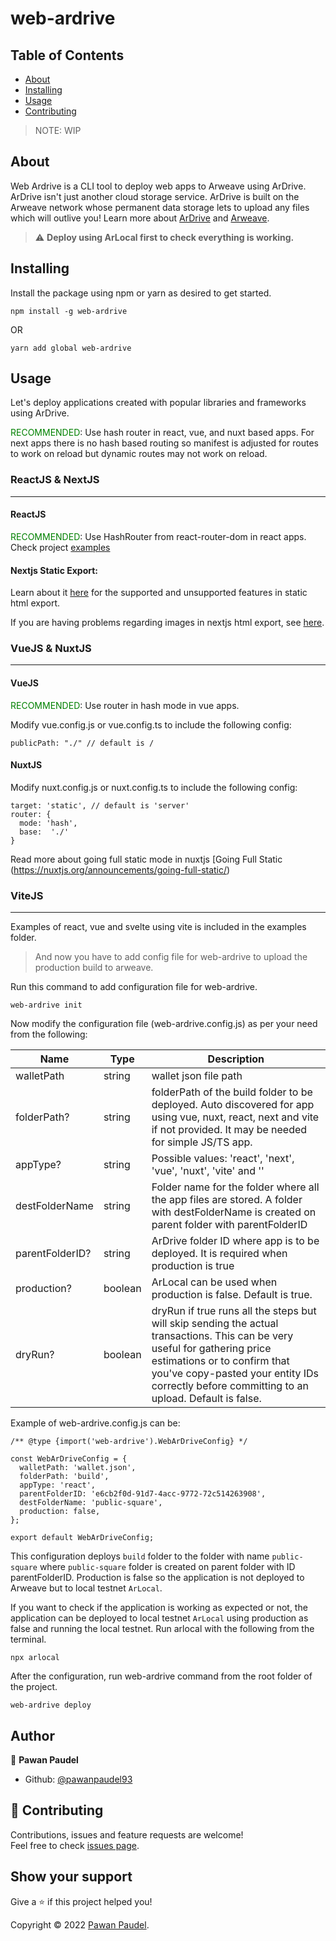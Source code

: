 # web-ardrive

## Table of Contents

- [About](#about)
- [Installing](#installing)
- [Usage](#usage)
- [Contributing](#contributing)

> NOTE: WIP


## About <a name = "about"></a>

Web Ardrive is a CLI tool to deploy web apps to Arweave using ArDrive. ArDrive isn't just another cloud storage service. ArDrive is built on the Arweave network whose permanent data storage lets to upload any files which will outlive you!
Learn more about [ArDrive](https://ardrive.io/) and [Arweave](https://www.arweave.org/).

> :warning: **Deploy using ArLocal first to check everything is working.**


## Installing <a name = "installing"></a>

Install the package using npm or yarn as desired to get started.
```
npm install -g web-ardrive
```
OR
```
yarn add global web-ardrive
```

## Usage <a name = "usage"></a>

Let's deploy applications created with popular libraries and frameworks using ArDrive.

<span style='color: green;'>RECOMMENDED</span>: Use hash router in react, vue, and nuxt based apps. For next apps there is no hash based routing so manifest is adjusted for routes to work on reload but dynamic routes may not work on reload.

### ReactJS & NextJS

------------


#### **ReactJS** 

<span style='color: green;'>RECOMMENDED</span>: Use HashRouter from react-router-dom in react apps. Check project [examples](https://github.com/pawanpaudel93/web-ardrive/tree/main/examples)

#### **Nextjs Static Export**:

Learn about it [here](https://nextjs.org/docs/advanced-features/static-html-export) for the supported and unsupported features in static html export.

If you are having problems regarding images in nextjs html export, see [here](https://stackoverflow.com/questions/65487914/error-image-optimization-using-next-js-default-loader-is-not-compatible-with-n).

### VueJS & NuxtJS

------------

#### **VueJS**

<span style='color: green;'>RECOMMENDED</span>: Use router in hash mode in vue apps.

Modify vue.config.js or vue.config.ts to include the following config:
```
publicPath: "./" // default is /
```

#### **NuxtJS**

Modify nuxt.config.js or nuxt.config.ts to include the following config:

```
target: 'static', // default is 'server'
router: {
  mode: 'hash',
  base:  './'
}
```

Read more about going full static mode in nuxtjs [Going Full Static (https://nuxtjs.org/announcements/going-full-static/)

### ViteJS
------------

Examples of react, vue and svelte using vite is included in the examples folder.

> And now you have to add config file for web-ardrive to upload the production build to arweave.

Run this command to add configuration file for web-ardrive.

```
web-ardrive init
```

Now modify the configuration file (web-ardrive.config.js) as per your need from the following:

|  Name | Type   | Description   |
| ------------ | ------------ | ------------ |
|  walletPath |  string | wallet json file path |
| folderPath?	|	string	|	folderPath of the build folder to be deployed. Auto discovered for app using vue, nuxt, react, next and vite if not provided. It may be needed for simple JS/TS app. |
| appType?	|	string	|	Possible values: 'react', 'next', 'vue', 'nuxt', 'vite' and ''	|
|  destFolderName	 | string  | Folder name for the folder where all the app files are stored. A folder with destFolderName is created on parent folder with parentFolderID  |
| parentFolderID?	  |  string |  ArDrive folder ID where app is to be deployed. It is required when production is true |
| production?	| boolean	| ArLocal can be used when production is false. Default is true.	|
| dryRun? | boolean | dryRun if true runs all the steps but will skip sending the actual transactions. This can be very useful for gathering price estimations or to confirm that you've copy-pasted your entity IDs correctly before committing to an upload. Default is false. |

Example of web-ardrive.config.js can be:

```
/** @type {import('web-ardrive').WebArDriveConfig} */

const WebArDriveConfig = {
  walletPath: 'wallet.json',
  folderPath: 'build',
  appType: 'react',
  parentFolderID: 'e6cb2f0d-91d7-4acc-9772-72c514263908',
  destFolderName: 'public-square',
  production: false,
};

export default WebArDriveConfig;
```
This configuration deploys `build` folder to the folder with name `public-square` where `public-square` folder is created on parent folder with ID parentFolderID. Production is false so the application is not deployed to Arweave but to local testnet `ArLocal`.

If you want to check if the application is working as expected or not, the application can be deployed to local testnet `ArLocal` using production as false and running the local testnet. Run arlocal with the following from the terminal.
```
npx arlocal
```

After the configuration, run web-ardrive command from the root folder of the project.

```
web-ardrive deploy
```

## Author

👤 **Pawan Paudel**

- Github: [@pawanpaudel93](https://github.com/pawanpaudel93)


## 🤝 Contributing <a name = "contributing"></a>

Contributions, issues and feature requests are welcome!<br />Feel free to check [issues page](https://github.com/pawanpaudel93/web-ardrive/issues).


## Show your support

Give a ⭐️ if this project helped you!

Copyright © 2022 [Pawan Paudel](https://github.com/pawanpaudel93).<br />